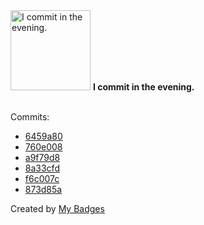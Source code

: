<img src="https://my-badges.github.io/my-badges/evening-commits.png" alt="I commit in the evening." title="I commit in the evening." width="128">
<strong>I commit in the evening.</strong>
<br><br>

Commits:

- <a href="https://github.com/lexxns/TerraformBuilder/commit/6459a806e3a1ec21212de74a7415e1b361b65ad5">6459a80</a>
- <a href="https://github.com/lexxns/TerraformBuilder/commit/760e008a3cf1b94cb3896924ef5a41bd9d3e2b3a">760e008</a>
- <a href="https://github.com/lexxns/TerraformBuilder/commit/a9f79d8255fe254d08ed37210fa4663c29145a13">a9f79d8</a>
- <a href="https://github.com/lexxns/TerraformBuilder/commit/8a33cfda0e53cd0fa6a0b20f4c4ee27202b3545d">8a33cfd</a>
- <a href="https://github.com/lexxns/TerraformBuilder/commit/f6c007c509f5676a9531fa48aa5260262eebe42d">f6c007c</a>
- <a href="https://github.com/lexxns/TerraformBuilder/commit/873d85a5fe804f9130cfefb495c60512bbca323b">873d85a</a>


Created by <a href="https://github.com/my-badges/my-badges">My Badges</a>